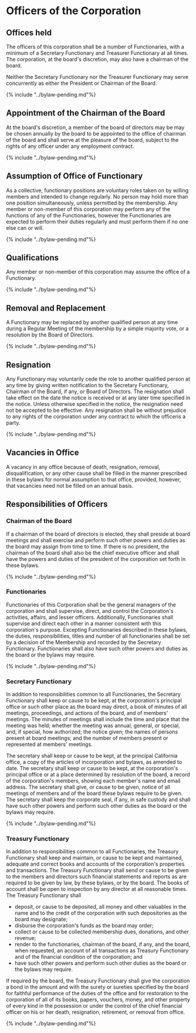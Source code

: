 # Officers of the Corporation
## Offices held
The officers of this corporation shall be a number of Functionaries, with a minimum of a Secretary Functionary and Treasurer Functionary at all times. The corporation, at the board's discretion, may also have a chairman of the board.

Neither the Secretary Functionary nor the Treasurer Functionary may serve concurrently as either the President or Chairman of the Board.

{% include "../bylaw-pending.md"%}

## Appointment of the Chairman of the Board
At the board's discretion, a member of the board of directors may be may be chosen annually by the board to be appointed to the office of chairman of the board and shall serve at the pleasure of the board, subject to the rights of any officer under any employment contract.

{% include "../bylaw-pending.md"%}

## Assumption of Office of Functionary
As a collective, functionary positions are voluntary roles taken on by willing members and intended to change regularly. No person may hold more than one position simultaneously, unless permitted by the membership. Any member or non-member of this corporation may perform any of the functions of any of the Functionaries, however the Functionaries are expected to perform their duties regularly and must perform them if no one else can or will.

{% include "../bylaw-pending.md"%}

## Qualifications
Any member or non-member of this corporation may assume the office of a Functionary.

{% include "../bylaw-pending.md"%}

## Removal and Replacement
A Functionary may be replaced by another qualified person at any time during a Regular Meeting of the membership by a simple majority vote, or a resolution by the Board of Directors.

{% include "../bylaw-pending.md"%}

## Resignation
Any Functionary may voluntarily cede the role to another qualified person at any time by giving written notification to the Secretary Functionary, Chairman of the Board, if any, or Board of Directors. The resignation shall take effect on the date the notice is received or at any later time specified in the notice. Unless otherwise specified in the notice, the resignation need not be accepted to be effective. Any resignation shall be without prejudice to any rights of the corporation under any contract to which the officeris a party.

{% include "../bylaw-pending.md"%}

## Vacancies in Office
A vacancy in any office because of death, resignation, removal, disqualification, or any other cause shall be filled in the manner prescribed in these bylaws for normal assumption to that office, provided, however, that vacancies need not be filled on an annual basis.

## Responsibilities of Officers

### Chairman of the Board

If a chairman of the board of directors is elected, they shall preside at board meetings and shall exercise and perform such other powers and duties as the board may assign from time to time. If there is no president, the chairman of the board shall also be the chief executive officer and shall have the powers and duties of the president of the corporation set forth in these bylaws.

{% include "../bylaw-pending.md"%}

### Functionaries
Functionaries of this Corporation shall be the general managers of the corporation and shall supervise, direct, and control the Corporation's activities, affairs, and lesser officers. Additionally, Functionaries shall supervise and direct each other in a manner consistent with this corporation's purpose. Excepting Functionaries described in these bylaws, the duties, responsibilities, titles and number of all functionaries shall be set by a decision of the Membership and recorded by the Secretary Functionary. Functionaries shall also have such other powers and duties as the board or the bylaws may require.

{% include "../bylaw-pending.md"%}

### Secretary Functionary
In addition to responsibilities common to all Functionaries, the Secretary Functionary shall keep or cause to be kept, at the corporation's principal office or such other place as the board may direct, a book of minutes of all meetings, proceedings, and actions of the board, and of members' meetings. The minutes of meetings shall include the time and place that the meeting was held; whether the meeting was annual, general, or special, and, if special, how authorized; the notice given; the names of persons present at board meetings; and the number of members present or represented at members' meetings.

The secretary shall keep or cause to be kept, at the principal California office, a copy of the articles of incorporation and bylaws, as amended to date.
The secretary shall keep or cause to be kept, at the corporation's principal office or at a place determined by resolution of the board, a record of the corporation's members, showing each member's name and email address.
The secretary shall give, or cause to be given, notice of all meetings of members and of the board these bylaws require to be given. The secretary shall keep the corporate seal, if any, in safe custody and shall have such other powers and perform such other duties as the board or the bylaws may require.

{% include "../bylaw-pending.md"%}

### Treasury Functionary

In addition to responsibilities common to all Functionaries, the Treasury Functionary shall keep and maintain, or cause to be kept and maintained, adequate and correct books and accounts of the corporation's properties and transactions. The Treasury Functionary shall send or cause to be given to the members and directors such financial statements and reports as are required to be given by law, by these bylaws, or by the board. The books of account shall be open to inspection by any director at all reasonable times.
The Treasury Functionary shall
* deposit, or cause to be deposited, all money and other valuables in the name and to the credit of the corporation with such depositories as the board may designate;
* disburse the corporation's funds as the board may order;
* collect or cause to be collected membership dues, donations, and other revenue;
* render to the functionaries, chairman of the board, if any, and the board, when requested, an account of all transactions as Treasury Functionary and of the financial condition of the corporation; and
* have such other powers and perform such other duties as the board or the bylaws may require.

If required by the board, the Treasury Functionary shall give the corporation a bond in the amount and with the surety or sureties specified by the board for faithful performance of the duties of the office and for restoration to the corporation of all of its books, papers, vouchers, money, and other property of every kind in the possession or under the control of the chief financial officer on his or her death, resignation, retirement, or removal from office.

{% include "../bylaw-pending.md"%}
